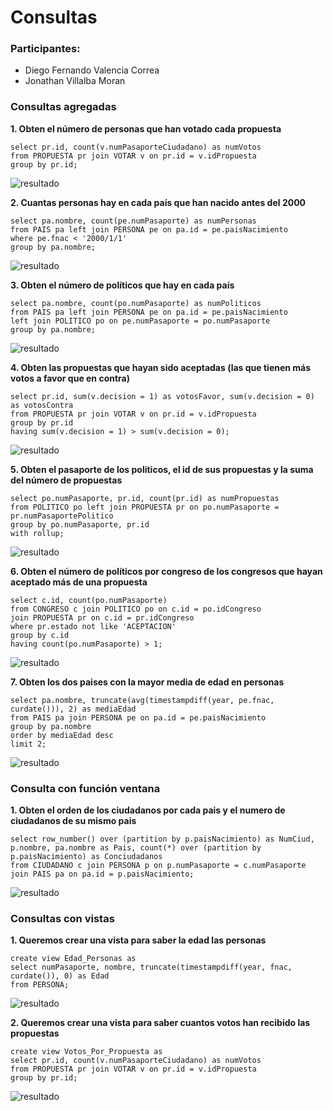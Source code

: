 # Consultas

### Participantes:
- Diego Fernando Valencia Correa
- Jonathan Villalba Moran

### Consultas agregadas

**1. Obten el número de personas que han votado cada propuesta**

```
select pr.id, count(v.numPasaporteCiudadano) as numVotos
from PROPUESTA pr join VOTAR v on pr.id = v.idPropuesta
group by pr.id;
```

![resultado](imagen-11.png)

**2. Cuantas personas hay en cada país que han nacido antes del 2000**

```
select pa.nombre, count(pe.numPasaporte) as numPersonas
from PAIS pa left join PERSONA pe on pa.id = pe.paisNacimiento
where pe.fnac < '2000/1/1'
group by pa.nombre;
```

![resultado](imagen-12.png)

**3. Obten el número de políticos que hay en cada país**

```
select pa.nombre, count(po.numPasaporte) as numPoliticos
from PAIS pa left join PERSONA pe on pa.id = pe.paisNacimiento
left join POLITICO po on pe.numPasaporte = po.numPasaporte
group by pa.nombre;
```

![resultado](imagen-13.png)

**4. Obten las propuestas que hayan sido aceptadas (las que tienen más votos a favor que en contra)**

```
select pr.id, sum(v.decision = 1) as votosFavor, sum(v.decision = 0) as votosContra
from PROPUESTA pr join VOTAR v on pr.id = v.idPropuesta
group by pr.id
having sum(v.decision = 1) > sum(v.decision = 0);
```

![resultado](imagen-14.png)

**5. Obten el pasaporte de los politicos, el id de sus propuestas y la suma del número de propuestas**

```
select po.numPasaporte, pr.id, count(pr.id) as numPropuestas
from POLITICO po left join PROPUESTA pr on po.numPasaporte = pr.numPasaportePolitico
group by po.numPasaporte, pr.id
with rollup;
```

![resultado](imagen-15.png)

**6. Obten el número de políticos por congreso de los congresos que hayan aceptado más de una propuesta**

```
select c.id, count(po.numPasaporte)
from CONGRESO c join POLITICO po on c.id = po.idCongreso
join PROPUESTA pr on c.id = pr.idCongreso
where pr.estado not like 'ACEPTACION'
group by c.id
having count(po.numPasaporte) > 1;
```

![resultado](imagen-16.png)

**7. Obten los dos paises con la mayor media de edad en personas**

```
select pa.nombre, truncate(avg(timestampdiff(year, pe.fnac, curdate())), 2) as mediaEdad
from PAIS pa join PERSONA pe on pa.id = pe.paisNacimiento
group by pa.nombre
order by mediaEdad desc
limit 2;
```

![resultado](imagen-17.png)

### Consulta con función ventana

**1. Obten el orden de los ciudadanos por cada pais y el numero de ciudadanos de su mismo pais**

```
select row_number() over (partition by p.paisNacimiento) as NumCiud, 
p.nombre, pa.nombre as Pais, count(*) over (partition by p.paisNacimiento) as Conciudadanos
from CIUDADANO c join PERSONA p on p.numPasaporte = c.numPasaporte
join PAIS pa on pa.id = p.paisNacimiento;
```

![resultado](imagen-18.png)

### Consultas con vistas 

**1. Queremos crear una vista para saber la edad las personas**
```
create view Edad_Personas as
select numPasaporte, nombre, truncate(timestampdiff(year, fnac, curdate()), 0) as Edad
from PERSONA;

```

![resultado](imagen-19.png)

**2. Queremos crear una vista para saber cuantos votos han recibido las propuestas**
```
create view Votos_Por_Propuesta as
select pr.id, count(v.numPasaporteCiudadano) as numVotos
from PROPUESTA pr join VOTAR v on pr.id = v.idPropuesta
group by pr.id;
```

![resultado](imagen-20.png)



